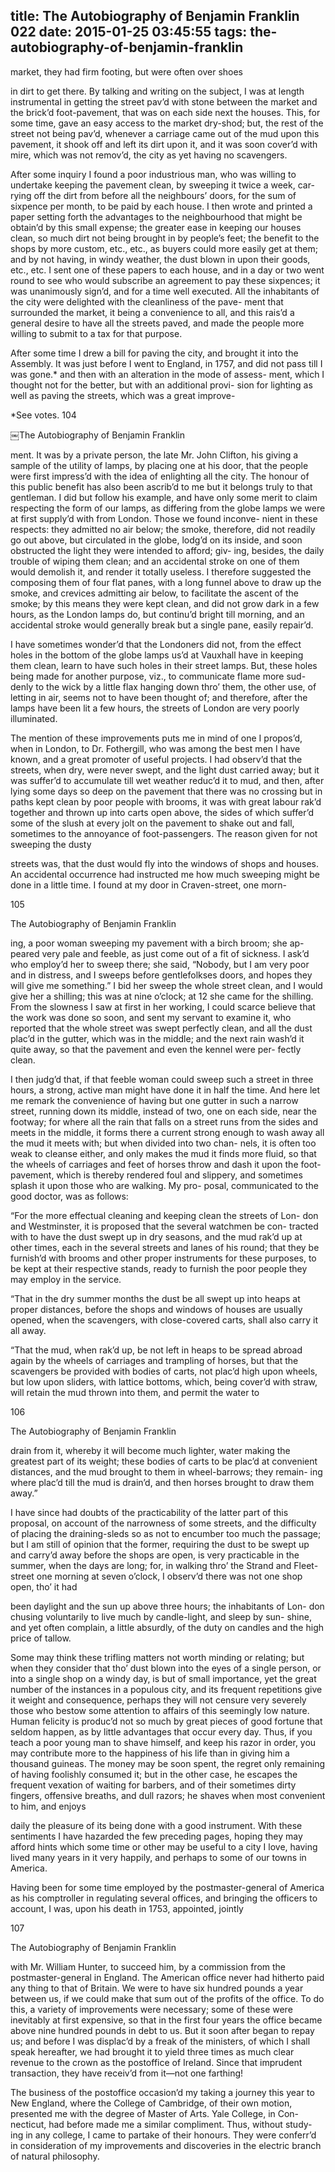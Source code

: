 title: The Autobiography of Benjamin Franklin 022
date: 2015-01-25 03:45:55
tags: the-autobiography-of-benjamin-franklin
---

market, they had firm footing, but were often over shoes

in dirt to get there. By talking and writing on the subject, I was at length instrumental in getting the street pav’d with stone between the market and the brick’d foot-pavement, that was on each side next the houses. This, for some time, gave an easy access to the market dry-shod; but, the rest of the street not being pav’d, whenever a carriage came out of the mud upon this pavement, it shook off and left its dirt upon it, and it was soon cover’d with mire, which was not remov’d, the city as yet having no scavengers.

After some inquiry I found a poor industrious man, who was willing to undertake keeping the pavement clean, by sweeping it twice a week, car- rying off the dirt from before all the neighbours’ doors, for the sum of sixpence per month, to be paid by each house. I then wrote and printed a paper setting forth the advantages to the neighbourhood that might be obtain’d by this small expense; the greater ease in keeping our houses clean, so much dirt not being brought in by people’s feet; the benefit to the shops by more custom, etc., etc., as buyers could more easily get at them; and by not having, in windy weather, the dust blown in upon their goods, etc., etc. I sent one of these papers to each house, and in a day or two went round to see who would subscribe an agreement to pay these sixpences; it was unanimously sign’d, and for a time well executed. All the inhabitants of the city were delighted with the cleanliness of the pave- ment that surrounded the market, it being a convenience to all, and this rais’d a general desire to have all the streets paved, and made the people more willing to submit to a tax for that purpose.

After some time I drew a bill for paving the city, and brought it into the Assembly. It was just before I went to England, in 1757, and did not pass till I was gone.* and then with an alteration in the mode of assess- ment, which I thought not for the better, but with an additional provi- sion for lighting as well as paving the streets, which was a great improve-

*See votes. 104

￼The Autobiography of Benjamin Franklin

ment. It was by a private person, the late Mr. John Clifton, his giving a sample of the utility of lamps, by placing one at his door, that the people were first impress’d with the idea of enlighting all the city. The honour of this public benefit has also been ascrib’d to me but it belongs truly to that gentleman. I did but follow his example, and have only some merit to claim respecting the form of our lamps, as differing from the globe lamps we were at first supply’d with from London. Those we found inconve- nient in these respects: they admitted no air below; the smoke, therefore, did not readily go out above, but circulated in the globe, lodg’d on its inside, and soon obstructed the light they were intended to afford; giv- ing, besides, the daily trouble of wiping them clean; and an accidental stroke on one of them would demolish it, and render it totally useless. I therefore suggested the composing them of four flat panes, with a long funnel above to draw up the smoke, and crevices admitting air below, to facilitate the ascent of the smoke; by this means they were kept clean, and did not grow dark in a few hours, as the London lamps do, but continu’d bright till morning, and an accidental stroke would generally break but a single pane, easily repair’d.

I have sometimes wonder’d that the Londoners did not, from the effect holes in the bottom of the globe lamps us’d at Vauxhall have in keeping them clean, learn to have such holes in their street lamps. But, these holes being made for another purpose, viz., to communicate flame more sud- denly to the wick by a little flax hanging down thro’ them, the other use, of letting in air, seems not to have been thought of; and therefore, after the lamps have been lit a few hours, the streets of London are very poorly illuminated.

The mention of these improvements puts me in mind of one I propos’d, when in London, to Dr. Fothergill, who was among the best men I have known, and a great promoter of useful projects. I had observ’d that the streets, when dry, were never swept, and the light dust carried away; but it was suffer’d to accumulate till wet weather reduc’d it to mud, and then, after lying some days so deep on the pavement that there was no crossing but in paths kept clean by poor people with brooms, it was with great labour rak’d together and thrown up into carts open above, the sides of which suffer’d some of the slush at every jolt on the pavement to shake out and fall, sometimes to the annoyance of foot-passengers. The reason given for not sweeping the dusty

streets was, that the dust would fly into the windows of shops and houses. An accidental occurrence had instructed me how much sweeping might be done in a little time. I found at my door in Craven-street, one morn-

105

The Autobiography of Benjamin Franklin

ing, a poor woman sweeping my pavement with a birch broom; she ap- peared very pale and feeble, as just come out of a fit of sickness. I ask’d who employ’d her to sweep there; she said, “Nobody, but I am very poor and in distress, and I sweeps before gentlefolkses doors, and hopes they will give me something.” I bid her sweep the whole street clean, and I would give her a shilling; this was at nine o’clock; at 12 she came for the shilling. From the slowness I saw at first in her working, I could scarce believe that the work was done so soon, and sent my servant to examine it, who reported that the whole street was swept perfectly clean, and all the dust plac’d in the gutter, which was in the middle; and the next rain wash’d it quite away, so that the pavement and even the kennel were per- fectly clean.

I then judg’d that, if that feeble woman could sweep such a street in three hours, a strong, active man might have done it in half the time. And here let me remark the convenience of having but one gutter in such a narrow street, running down its middle, instead of two, one on each side, near the footway; for where all the rain that falls on a street runs from the sides and meets in the middle, it forms there a current strong enough to wash away all the mud it meets with; but when divided into two chan- nels, it is often too weak to cleanse either, and only makes the mud it finds more fluid, so that the wheels of carriages and feet of horses throw and dash it upon the foot-pavement, which is thereby rendered foul and slippery, and sometimes splash it upon those who are walking. My pro- posal, communicated to the good doctor, was as follows:

“For the more effectual cleaning and keeping clean the streets of Lon- don and Westminster, it is proposed that the several watchmen be con- tracted with to have the dust swept up in dry seasons, and the mud rak’d up at other times, each in the several streets and lanes of his round; that they be furnish’d with brooms and other proper instruments for these purposes, to be kept at their respective stands, ready to furnish the poor people they may employ in the service.

“That in the dry summer months the dust be all swept up into heaps at proper distances, before the shops and windows of houses are usually opened, when the scavengers, with close-covered carts, shall also carry it all away.

“That the mud, when rak’d up, be not left in heaps to be spread abroad again by the wheels of carriages and trampling of horses, but that the scavengers be provided with bodies of carts, not plac’d high upon wheels, but low upon sliders, with lattice bottoms, which, being cover’d with straw, will retain the mud thrown into them, and permit the water to

106

The Autobiography of Benjamin Franklin

drain from it, whereby it will become much lighter, water making the greatest part of its weight; these bodies of carts to be plac’d at convenient distances, and the mud brought to them in wheel-barrows; they remain- ing where plac’d till the mud is drain’d, and then horses brought to draw them away.”

I have since had doubts of the practicability of the latter part of this proposal, on account of the narrowness of some streets, and the difficulty of placing the draining-sleds so as not to encumber too much the passage; but I am still of opinion that the former, requiring the dust to be swept up and carry’d away before the shops are open, is very practicable in the summer, when the days are long; for, in walking thro’ the Strand and Fleet-street one morning at seven o’clock, I observ’d there was not one shop open, tho’ it had

been daylight and the sun up above three hours; the inhabitants of Lon- don chusing voluntarily to live much by candle-light, and sleep by sun- shine, and yet often complain, a little absurdly, of the duty on candles and the high price of tallow.

Some may think these trifling matters not worth minding or relating; but when they consider that tho’ dust blown into the eyes of a single person, or into a single shop on a windy day, is but of small importance, yet the great number of the instances in a populous city, and its frequent repetitions give it weight and consequence, perhaps they will not censure very severely those who bestow some attention to affairs of this seemingly low nature. Human felicity is produc’d not so much by great pieces of good fortune that seldom happen, as by little advantages that occur every day. Thus, if you teach a poor young man to shave himself, and keep his razor in order, you may contribute more to the happiness of his life than in giving him a thousand guineas. The money may be soon spent, the regret only remaining of having foolishly consumed it; but in the other case, he escapes the frequent vexation of waiting for barbers, and of their sometimes dirty fingers, offensive breaths, and dull razors; he shaves when most convenient to him, and enjoys

daily the pleasure of its being done with a good instrument. With these sentiments I have hazarded the few preceding pages, hoping they may afford hints which some time or other may be useful to a city I love, having lived many years in it very happily, and perhaps to some of our towns in America.

Having been for some time employed by the postmaster-general of America as his comptroller in regulating several offices, and bringing the officers to account, I was, upon his death in 1753, appointed, jointly

107

The Autobiography of Benjamin Franklin

with Mr. William Hunter, to succeed him, by a commission from the postmaster-general in England. The American office never had hitherto paid any thing to that of Britain. We were to have six hundred pounds a year between us, if we could make that sum out of the profits of the office. To do this, a variety of improvements were necessary; some of these were inevitably at first expensive, so that in the first four years the office became above nine hundred pounds in debt to us. But it soon after began to repay us; and before I was displac’d by a freak of the ministers, of which I shall speak hereafter, we had brought it to yield three times as much clear revenue to the crown as the postoffice of Ireland. Since that imprudent transaction, they have receiv’d from it—not one farthing!

The business of the postoffice occasion’d my taking a journey this year to New England, where the College of Cambridge, of their own motion, presented me with the degree of Master of Arts. Yale College, in Con- necticut, had before made me a similar compliment. Thus, without study- ing in any college, I came to partake of their honours. They were conferr’d in consideration of my improvements and discoveries in the electric branch of natural philosophy.

